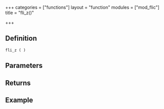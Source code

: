 +++
categories = ["functions"]
layout = "function"
modules = ["mod_flic"]
title = "fli_z()"

+++

## Definition

    fli_z ( )

## Parameters

## Returns

## Example
